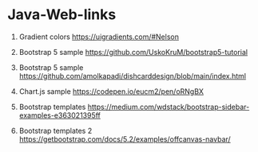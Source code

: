 # Java-Web-links

1. Gradient colors
https://uigradients.com/#Nelson

2. Bootstrap 5 sample
https://github.com/UskoKruM/bootstrap5-tutorial

3. Bootstrap 5 sample
https://github.com/amolkapadi/dishcarddesign/blob/main/index.html

4. Chart.js sample
https://codepen.io/eucm2/pen/oRNgBX

5. Bootstrap templates
https://medium.com/wdstack/bootstrap-sidebar-examples-e363021395ff

6. Bootstrap templates 2
https://getbootstrap.com/docs/5.2/examples/offcanvas-navbar/
